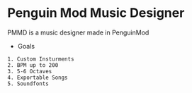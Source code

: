 # Penguin Mod Music Designer
PMMD is a music designer made in PenguinMod
- Goals
```
1. Custom Insturments
2. BPM up to 200
3. 5-6 Octaves
4. Exportable Songs
5. Soundfonts
```
